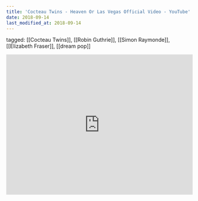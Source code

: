 ```yaml
---
title: 'Cocteau Twins - Heaven Or Las Vegas Official Video - YouTube'
date: 2018-09-14
last_modified_at: 2018-09-14
---
```

tagged: [[Cocteau Twins]], [[Robin Guthrie]], [[Simon Raymonde]], [[Elizabeth Fraser]], [[dream pop]]
<iframe allow="accelerometer; autoplay; clipboard-write; encrypted-media; gyroscope; picture-in-picture" allowfullscreen="" frameborder="0" height="375" id="youtube_iframe" src="https://www.youtube.com/embed/6KnYw4EwYGc?feature=oembed&amp;enablejsapi=1&amp;origin=https://safe.txmblr.com&amp;wmode=opaque" width="500"></iframe>